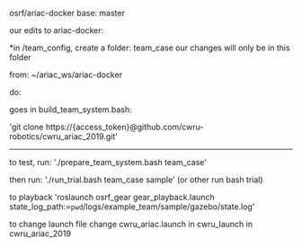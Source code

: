 osrf/ariac-docker base: master

our edits to ariac-docker:

*in /team_config, create a folder: team_case
 our changes will only be in this folder

from: 
~/ariac_ws/ariac-docker

do:

goes in build_team_system.bash:

'git clone https://{access_token}@github.com/cwru-robotics/cwru_ariac_2019.git'

-----
  to test, run:
  './prepare_team_system.bash team_case'

  then run:
  './run_trial.bash team_case sample'
  (or other run bash trial)

  to playback
  'roslaunch osrf_gear gear_playback.launch state_log_path:=`pwd`/logs/example_team/sample/gazebo/state.log'

  to change launch file
  change cwru_ariac.launch in cwru_launch in cwru_ariac_2019



